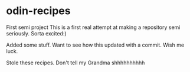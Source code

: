 # odin-recipes
First semi project
This is a first real attempt at making a repository semi seriously. Sorta excited:) 

Added some stuff. Want to see how this updated with a commit. Wish me luck.

Stole these recipes. Don't tell my Grandma shhhhhhhhhh